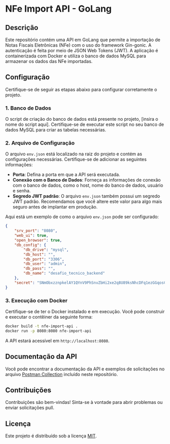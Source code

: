# NFe Import API - GoLang

## Descrição
Este repositório contém uma API em GoLang que permite a importação de Notas Fiscais Eletrônicas (NFe) com o uso do framework Gin-gonic. A autenticação é feita por meio de JSON Web Tokens (JWT). A aplicação é containerizada com Docker e utiliza o banco de dados MySQL para armazenar os dados das NFe importadas.

## Configuração
Certifique-se de seguir as etapas abaixo para configurar corretamente o projeto.

### 1. Banco de Dados
O script de criação do banco de dados está presente no projeto, [insira o nome do script aqui]. Certifique-se de executar este script no seu banco de dados MySQL para criar as tabelas necessárias.

### 2. Arquivo de Configuração
O arquivo `env.json` está localizado na raiz do projeto e contém as configurações necessárias. Certifique-se de adicionar as seguintes informações:

- **Porta**: Defina a porta em que a API será executada.
- **Conexão com o Banco de Dados**: Forneça as informações de conexão com o banco de dados, como o host, nome do banco de dados, usuário e senha.
- **Segredo JWT padrão**: O arquivo `env.json` também possui um segredo JWT padrão. Recomendamos que você altere este valor para algo mais seguro antes de implantar em produção.

Aqui está um exemplo de como o arquivo `env.json` pode ser configurado:

```json
{
    "srv_port": "8080",
    "web_ui": true,
    "open_browser": true,
    "db_config": {
        "db_drive": "mysql",
        "db_host": "",
        "db_port": "3306",
        "db_user": "admin",
        "db_pass": "",
        "db_name": "desafio_tecnico_backend"
    },
    "secret": "SNmObxzznpkelAY1QYnV9PhSnvZbHi2xe2q8U89ksNhcDFq1ezGGqosC4ypFaNjSLOeTYFHWkb8JlyA2hglf2j8N"
}

```

### 3. Execução com Docker
Certifique-se de ter o Docker instalado e em execução. Você pode construir e executar o contêiner da seguinte forma:

```bash
docker build -t nfe-import-api .
docker run -p 8080:8080 nfe-import-api
```

A API estará acessível em `http://localhost:8080`.

## Documentação da API
Você pode encontrar a documentação da API e exemplos de solicitações no arquivo [Postman Collection](postman_collection.json) incluído neste repositório.

## Contribuições
Contribuições são bem-vindas! Sinta-se à vontade para abrir problemas ou enviar solicitações pull.

## Licença
Este projeto é distribuído sob a licença [MIT](LICENSE).
